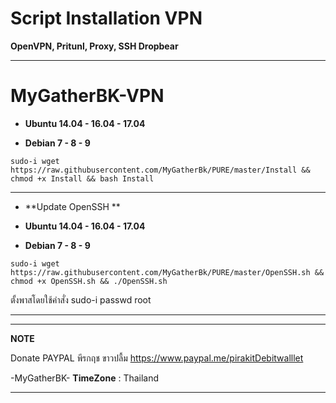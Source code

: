 # Script Installation VPN

**OpenVPN, Pritunl, Proxy, SSH Dropbear**

_________________________________________________
# **MyGatherBK-VPN**

-  **Ubuntu 14.04 - 16.04 - 17.04**

- **Debian 7 - 8 - 9**

```
sudo-i wget https://raw.githubusercontent.com/MyGatherBk/PURE/master/Install && chmod +x Install && bash Install
```
__________________________________________________
- **Update OpenSSH **

-  **Ubuntu 14.04 - 16.04 - 17.04**

- **Debian 7 - 8 - 9**

```
sudo-i wget https://raw.githubusercontent.com/MyGatherBk/PURE/master/OpenSSH.sh && chmod +x OpenSSH.sh && ./OpenSSH.sh
```
ตั้งพาสโดยใช้คำสั่ง 
sudo-i passwd root
__________________________________________________

__________________________________________________
**NOTE**

Donate PAYPAL พีรกฤช ขาวปลื้ม
https://www.paypal.me/pirakitDebitwalllet

 -MyGatherBK-
  **TimeZone**   :  Thailand
___________________________________________________
